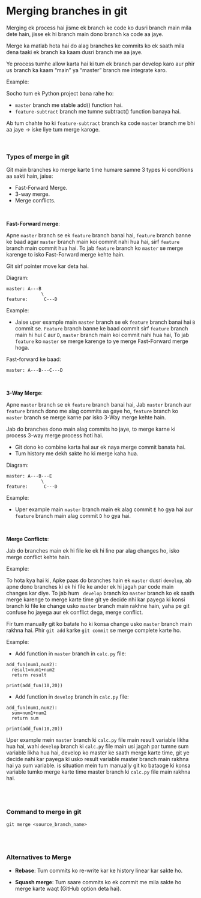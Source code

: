 # Merging branches in git

Merging ek process hai jisme ek branch ke code ko dusri branch main mila dete hain, jisse ek hi branch main dono branch ka code aa jaye.

Merge ka matlab hota hai do alag branches ke commits ko ek saath mila dena taaki ek branch ka kaam dusri branch me aa jaye.

Ye process tumhe allow karta hai ki tum ek branch par develop karo aur phir us branch ka kaam “main” ya “master” branch me integrate karo.

Example:

Socho tum ek Python project bana rahe ho:
- ```master``` branch me stable add() function hai.
- ```feature-subtract``` branch me tumne subtract() function banaya hai.

Ab tum chahte ho ki ```feature-subtract``` branch ka code ```master``` branch me bhi aa jaye → iske liye tum merge karoge.

<br>

### Types of merge in git

Git main branches ko merge karte time humare samne 3 types ki conditions aa sakti hain, jaise:
- Fast-Forward Merge.
- 3-way merge.
- Merge conflicts.

<br>

**Fast-Forward merge**:

Apne ```master``` branch se ek ```feature``` branch banai hai, ```feature``` branch banne ke baad agar ```master``` branch main koi commit nahi hua hai, sirf ```feature``` branch main commit hua hai. To jab ```feature``` branch ko ```master``` se merge karenge to isko Fast-Forward merge kehte hain.

Git sirf pointer move kar deta hai.

Diagram:
```
master: A---B
             \
feature:      C---D
```

Example:
- Jaise uper example main ```master``` branch se ek ```feature``` branch banai hai ```B``` commit se. ```Feature``` branch banne ke baad commit sirf ```feature``` branch main hi hui ```C``` aur ```D```, ```master``` branch main koi commit nahi hua hai, To jab ```feature``` ko ```master``` se merge karenge to ye merge Fast-Forward merge hoga.

Fast-forward ke baad:
```
master: A---B---C---D
```

<br>

**3-Way Merge**:

Apne ```master``` branch se ek ```feature``` branch banai hai, Jab ```master``` branch aur ```feature``` branch dono me alag commits aa gaye ho, ```feature``` branch ko ```master``` branch se merge karne par isko 3-Way merge kehte hain.

Jab do branches dono main alag commits ho jaye, to merge karne ki process 3-way merge process hoti hai.

- Git dono ko combine karta hai aur ek naya merge commit banata hai.
- Tum history me dekh sakte ho ki merge kaha hua.

Diagram:
```
master: A---B---E
             \
feature:      C---D
```

Example:
- Uper example main ```master``` branch main ek alag commit ```E``` ho gya hai aur ```feature``` branch main alag commit ```D``` ho gya hai.

<br>

**Merge Conflicts**:

Jab do branches main ek hi file ke ek hi line par alag changes ho, isko merge conflict kehte hain.

Example:

To hota kya hai ki, Apke paas do branches hain ek ```master``` dusri ```develop```, ab apne dono branches ki ek hi file ke ander ek hi jagah par code main changes kar diye. To jab hum ``` develop``` branch ko ```master``` branch ko ek saath merge karenge to merge karte time git ye decide nhi kar payega ki konsi branch ki file ke change usko ```master``` branch main rakhne hain, yaha pe git confuse ho jayega aur ek conflict dega, merge conflict.

Fir tum manually git ko batate ho ki konsa change usko ```master``` branch main rakhna hai. Phir ```git add``` karke ```git commit``` se merge complete karte ho.

Example:

- Add function in ```master``` branch in ```calc.py``` file:
```
add_fun(num1,num2):
  result=num1+num2
  return result

print(add_fun(10,20))
```

- Add function in ```develop``` branch in ```calc.py``` file:
```
add_fun(num1,num2):
  sum=num1+num2
  return sum

print(add_fun(10,20))
```

Uper example mein ```master``` branch ki ```calc.py``` file main result variable likha hua hai, wahi ```develop``` branch ki ```calc.py``` file main usi jagah par tumne sum variable likha hua hai, develop ko master ke saath merge karte time, git ye decide nahi kar payega ki usko result variable master branch main rakhna hai ya sum variable. is situation mein tum manually git ko bataoge ki konsa variable tumko merge karte time master branch ki ```calc.py``` file main rakhna hai.

<br>
<br>

### Command to merge in git

```
git merge <source_branch_name>
```

<br>
<br>

### Alternatives to Merge

- **Rebase**: Tum commits ko re-write kar ke history linear kar sakte ho.

- **Squash merge**: Tum saare commits ko ek commit me mila sakte ho merge karte waqt (GitHub option deta hai).

